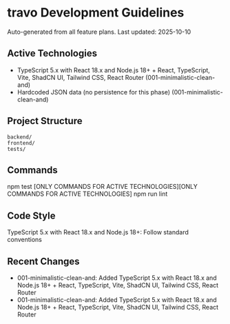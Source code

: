 # travo Development Guidelines

Auto-generated from all feature plans. Last updated: 2025-10-10

## Active Technologies
- TypeScript 5.x with React 18.x and Node.js 18+ + React, TypeScript, Vite, ShadCN UI, Tailwind CSS, React Router (001-minimalistic-clean-and)
- Hardcoded JSON data (no persistence for this phase) (001-minimalistic-clean-and)

## Project Structure
```
backend/
frontend/
tests/
```

## Commands
npm test [ONLY COMMANDS FOR ACTIVE TECHNOLOGIES][ONLY COMMANDS FOR ACTIVE TECHNOLOGIES] npm run lint

## Code Style
TypeScript 5.x with React 18.x and Node.js 18+: Follow standard conventions

## Recent Changes
- 001-minimalistic-clean-and: Added TypeScript 5.x with React 18.x and Node.js 18+ + React, TypeScript, Vite, ShadCN UI, Tailwind CSS, React Router
- 001-minimalistic-clean-and: Added TypeScript 5.x with React 18.x and Node.js 18+ + React, TypeScript, Vite, ShadCN UI, Tailwind CSS, React Router

<!-- MANUAL ADDITIONS START -->
<!-- MANUAL ADDITIONS END -->
